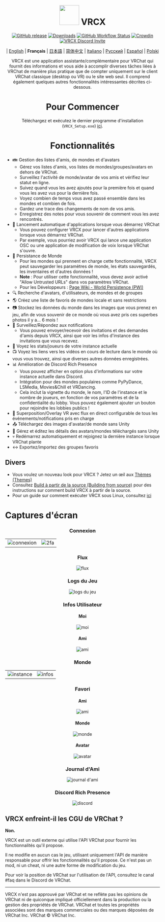 <div align="center">

# <img src="https://raw.githubusercontent.com/vrcx-team/VRCX/master/VRCX.ico" width="64" height="64"> </img> VRCX

[![GitHub release](https://img.shields.io/github/release/vrcx-team/VRCX.svg)](https://github.com/vrcx-team/VRCX/releases/latest)
[![Downloads](https://img.shields.io/github/downloads/vrcx-team/VRCX/total?color=6451f1)](https://github.com/vrcx-team/VRCX/releases/latest)
[![GitHub Workflow Status](https://github.com/vrcx-team/VRCX/actions/workflows/github_actions.yml/badge.svg)](https://github.com/vrcx-team/VRCX/actions/workflows/github_actions.yml)
[![Crowdin](https://badges.crowdin.net/vrcx/localized.svg)](https://crowdin.com/project/vrcx)
[![VRCX Discord Invite](https://img.shields.io/discord/854071236363550763?color=%237289DA&logo=discord&logoColor=white&label=discord)](https://vrcx.pypy.moe/discord)


| [English](./README.md) | **Français** | [日本語](./README.jp.md) | [简体中文](./README.zh_CN.md) | [Italiano](./README.it.md) | [Русский](./README.ru_RU.md) | [Español](./README.es.md) | [Polski](./README.pl.md)

VRCX est une application assistante/complémentaire pour VRChat qui fournit des informations et vous aide à accomplir diverses tâches liées à VRChat de manière plus pratique que de compter uniquement sur le client VRChat classique (desktop ou VR) ou le site web seul. Il comprend également quelques autres fonctionnalités intéressantes décrites ci-dessous.

# Pour Commencer

<div align="center">

Téléchargez et exécutez le dernier programme d'installation (`VRCX_Setup.exe`) [ici](https://github.com/vrcx-team/VRCX/releases/latest).

# Fonctionnalités

<div align="left">

- :family: Gestion des listes d'amis, de mondes et d'avatars
  - Gérez vos listes d'amis, vos listes de mondes/groupes/avatars en dehors de VRChat.
  - Surveillez l'activité de monde/avatar de vos amis et vérifiez leur statut en ligne.
  - Suivez quand vous les avez ajoutés pour la première fois et quand vous les avez vus pour la dernière fois.
  - Voyez combien de temps vous avez passé ensemble dans les mondes et combien de fois.
  - Gardez une trace des changements de nom de vos amis.
  - Enregistrez des notes pour vous souvenir de comment vous les avez rencontrés.
- :electric_plug: Lancement automatique d'applications lorsque vous démarrez VRChat
  - Vous pouvez configurer VRCX pour lancer d'autres applications lorsque vous démarrez VRChat.
  - Par exemple, vous pourriez avoir VRCX qui lance une application OSC ou une application de modification de voix lorsque VRChat s'ouvre.
- :floppy_disk: Persistance de Monde
  - Pour les mondes qui prennent en charge cette fonctionnalité, VRCX peut sauvegarder les paramètres de monde, les états sauvegardés, les inventaires et d'autres données !
  - **Note** : Pour utiliser cette fonctionnalité, vous devez avoir activé "Allow Untrusted URLs" dans vos paramètres VRChat.
  - Pour les Développeurs : [Page Wiki - World Persistence (PWI)](<https://github.com/vrcx-team/VRCX/wiki/World-Persistence-(PWI)>)
- :mag: Recherche d'avatars, d'utilisateurs, de mondes et de groupes
- :earth_americas: Créez une liste de favoris de mondes locale et sans restrictions
- :camera: Stockez les données du monde dans les images que vous prenez en jeu, afin de vous souvenir de ce monde où vous avez pris ces superbes photos il y a... 6 mois !
- :bell: Surveillez/Répondez aux notifications
  - Vous pouvez envoyer/recevoir des invitations et des demandes d'amis depuis VRCX, ainsi que voir les infos d'instance des invitations que vous recevez.
- :scroll: Voyez les stats/joueurs de votre instance actuelle
- :tv: Voyez les liens vers les vidéos en cours de lecture dans le monde où vous vous trouvez, ainsi que diverses autres données enregistrées.
- :bar_chart: Amélioration de Discord Rich Presence
  - Vous pouvez afficher en option plus d'informations sur votre instance actuelle dans Discord.
  - Intégration pour des mondes populaires comme PyPyDance, LSMedia, Movies&Chill et VRDancing.
  - Cela inclut la vignette du monde, le nom, l'ID de l'instance et le nombre de joueurs, en fonction de vos paramètres et de la confidentialité du lobby. Vous pouvez également ajouter un bouton pour rejoindre les lobbies publics !
- :crystal_ball: Superposition/Overlay VR avec flux en direct configurable de tous les événements/notifications pris en charge
- :outbox_tray: Téléchargez des images d'avatar/de monde sans Unity
- :page_facing_up: Gérez et éditez les détails des avatars/mondes téléchargés sans Unity
- :skull: Redémarrez automatiquement et rejoignez la dernière instance lorsque VRChat plante
- :left_right_arrow: Exportez/importez des groupes favoris

## Divers

- Vous voulez un nouveau look pour VRCX ? Jetez un œil aux [Thèmes (Themes)](https://github.com/vrcx-team/VRCX/wiki/Themes)
- Consultez [Build à partir de la source (Building from source)](https://github.com/vrcx-team/VRCX/wiki/Building-from-source) pour des instructions sur comment build VRCX à partir de la source.
- Pour un guide sur comment exécuter VRCX sous Linux, consultez [ici](https://github.com/vrcx-team/VRCX/wiki/Running-VRCX-on-Linux)

# Captures d'écran

<div align="center">

<h3>Connexion</h3>

<table>
  <tr>
    <td align="center"><img src="https://github-production-user-asset-6210df.s3.amazonaws.com/82102170/251994190-5e6a961e-b2fe-4d3b-bf66-455d8626b8bf.png" alt="connexion"></td>
    <td align="center"><img src="https://github-production-user-asset-6210df.s3.amazonaws.com/82102170/251994414-a21faf59-6199-45de-94e7-a093a6b8c0ac.png" alt="2fa"></td>
  </tr>
</table>

<h3>Flux</h3>

<img src="https://github-production-user-asset-6210df.s3.amazonaws.com/82102170/251987020-9839a2c9-47db-4271-b1bf-8e07669a7056.png" alt="flux">

<h3>Logs du Jeu</h3>

<img src="https://github-production-user-asset-6210df.s3.amazonaws.com/82102170/251987498-b82266ed-131d-42ad-be2f-b167f24acf9f.png" alt="logs du jeu">

<h3>Infos Utilisateur</h3>

<h4>Moi</h4>

<img src="https://github-production-user-asset-6210df.s3.amazonaws.com/82102170/251990237-0c863d27-141c-4447-82de-4279ab8973ea.png" alt="moi">

<h4>Ami</h4>

<img src="https://github-production-user-asset-6210df.s3.amazonaws.com/82102170/251989666-8f918786-e632-451d-be29-f92d2c681b80.png" alt="ami">

<h3>Monde</h3>

<table>
  <tr>
    <td align="center"><img src="https://github-production-user-asset-6210df.s3.amazonaws.com/82102170/251991003-37a986bb-470c-442b-8ada-31918f7b2017.png" alt="instance"></td>
    <td align="center"><img src="https://github-production-user-asset-6210df.s3.amazonaws.com/82102170/251991217-0d40846f-ac08-48c0-8e4d-18c35fe0999b.png" alt="infos"></td>
  </tr>
</table>

<h3>Favori</h3>

<h4>Ami</h4>

<img src="https://github-production-user-asset-6210df.s3.amazonaws.com/82102170/251992424-ba406d0f-787e-4e2d-89bd-4caa0a05d31f.png" alt="ami">

<h4>Monde</h4>

<img src="https://github-production-user-asset-6210df.s3.amazonaws.com/82102170/251992950-8f2c6cdc-dc9a-4a60-b59f-9fa80d071359.png" alt="monde">

<h4>Avatar</h4>

<img src="https://github-production-user-asset-6210df.s3.amazonaws.com/82102170/251993408-66d11100-15a8-484f-b9fd-82be1516c9be.png" alt="avatar">

<h3>Journal d'Ami</h3>

<img src="https://github-production-user-asset-6210df.s3.amazonaws.com/82102170/251993741-e2033095-4ceb-4552-8b79-9285325c1e49.png" alt="journal d'ami">

<h3>Discord Rich Presence</h3>

<img src="https://github-production-user-asset-6210df.s3.amazonaws.com/82102170/251997318-5a71249c-59fc-4ad6-9194-d6b1d4165600.png" alt="discord">

<!-- Les autres images seront similaires à celle-ci -->
</div>

## VRCX enfreint-il les CGU de VRChat ?

**Non.**

VRCX est un outil externe qui utilise l'API VRChat pour fournir les fonctionnalités qu'il propose.

Il ne modifie en aucun cas le jeu, utilisant uniquement l'API de manière responsable pour offrir les fonctionnalités qu'il propose. Ce n'est pas un mod, ni un cheat, ni une autre forme de modification du jeu.

Pour voir la position de VRChat sur l'utilisation de l'API, consultez le canal #faq dans le Discord de VRChat.

---

VRCX n'est pas approuvé par VRChat et ne reflète pas les opinions de VRChat ni de quiconque impliqué officiellement dans la production ou la gestion des propriétés de VRChat. VRChat et toutes les propriétés associées sont des marques commerciales ou des marques déposées de VRChat Inc. VRChat © VRChat Inc.
